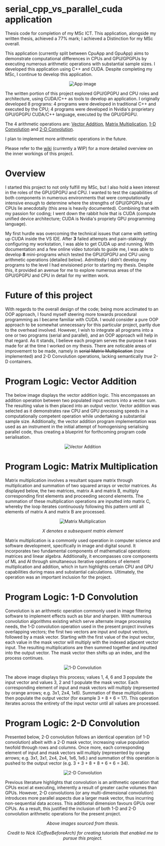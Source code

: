 # serial_cpp_vs_parallel_cuda application
Thesis code for completion of my MSc ICT. This application, alongside my written thesis, achieved a 77% mark; I achieved a Distinction for my MSc overall.

This application (currently split between CpuApp and GpuApp) aims to demonstrate computational differences in CPUs and GPU/GPGPUs by executing numerous arithmetic operations with substantial sample sizes. I developed this application using C++ and CUDA. Despite completing my MSc, I continue to develop this application.

<p align="center">
  <img src="https://github.com/melsonGit/serial_cpp_vs_parallel_cuda/blob/main/img/appExample.png" alt="App image"/>
</p>

The written portion of this project explored GPU/GPGPU and CPU roles and architecture, using CUDA/C++ as tools to develop an application. I originally developed 8 programs: 4 programs were developed in traditional C++ and executed by the CPU; 4 programs were developed in Nvidia's proprietary GPU/GPGPU CUDA/C++ language, executed by the GPU/GPGPU.

The 4 arithmetic operations are: [Vector Addition](https://github.com/melsonGit/serial_cpp_vs_parallel_cuda#program-logic-vector-addition), [Matrix Multiplication](https://github.com/melsonGit/serial_cpp_vs_parallel_cuda#program-logic-matrix-multiplication), [1-D Convolution](https://github.com/melsonGit/serial_cpp_vs_parallel_cuda#program-logic-1-d-convolution) and [2-D Convolution](https://github.com/melsonGit/serial_cpp_vs_parallel_cuda#program-logic-2-d-convolution). 

I plan to implement more arithmetic operations in the future.

Please refer to the [wiki](https://github.com/melsonGit/serial_cpp_vs_parallel_cuda/wiki) (currently a WIP) for a more detailed overview on the inner workings of this project.

# Overview

I started this project to not only fulfill my MSc, but I also hold a keen interest in the roles of the GPU/GPGPU and CPU. I wanted to test the capabilities of both components in numerous environments that were computationally intensive enough to determine where the strengths of GPU/GPGPUs and CPUs lie anecdotally (this area is heavily documented). Combining that with my passion for coding; I went down the rabbit hole that is CUDA (compute unified device architecture; CUDA is Nvidia's propriety GPU programming language).  

My first hurdle was overcoming the technical issues that came with setting up CUDA inside the VS IDE. After **3** failed attempts and pain-stakingly configuring my workstation, I was able to get CUDA up and running. With documentation and a few online video tutorials to guide me, I was able to develop **8** mini-programs which tested the GPU/GPGPU and CPU using arithmetic operations (detailed below). Admittedly I didn't develop my programs to the level I had envisioned prior to starting my thesis. Despite this, it provided an avenue for me to explore numerous areas of the GPU/GPGPU and CPU in detail for my written work.

# Future of this project

With regards to the overall design of the code; being more acclimated to an OOP approach, I found myself steering more towards procedural programming as I became familiar with CUDA. I would consider a pure OOP approach to be somewhat unnecessary for this particular project, partly due to the overhead involved. However, I wish to integrate all programs into a one or two programs (serial and parallel), and an OOP approach will help in that regard. As it stands, I believe each program serves the purpose it was made for at the time I worked on my thesis. There are noticable areas of improvement to be made, namely in <s>serial Matrix Multiplication</s> (now implemented) and 2-D Convolution operations, lacking semantically _true_ 2-D containers.

# Program Logic: Vector Addition

The below image displays the vector addition logic. This encompasses an addition operation between two populated input vectors into a vector sum. The resulting value is then placed into an output vector. Vector addition was selected as it demonstrates raw CPU and GPU processing speeds in a computationally competent operation while undertaking a substantial sample size. Additionally, the vector addition program implementation was used as an instrument in the initial attempt of homogenising serialising parallel code, thus creating a blueprint for forthcoming program code serialisation.

<p align="center">
  <img src="https://github.com/melsonGit/serial_cpp_vs_parallel_cuda/blob/main/img/add.png" alt="Vector Addition"/>
</p>

# Program Logic: Matrix Multiplication

Matrix multiplication involves a resultant square matrix through multiplication and summation of two squared arrays or vector matrices. As displayed below, the two matrices, matrix A and matrix B, multiply corresponding first elements and proceeding second elements. The summation of these multiplication operations are inputted into matrix C, whereby the loop iterates continuously following this pattern until all elements of matrix A and matrix B are processed. 

<p align="center">
  <img src="https://github.com/melsonGit/serial_cpp_vs_parallel_cuda/blob/main/img/multi.png" alt="Matrix Multiplication"/>
    <p align="center"><i>X denotes a subsequent matrix element</i></p>
</p>

Matrix multiplication is a commonly used operation in computer science and software development, specifically in image and digital sound. It incorporates two fundamental components of mathematical operations: matrices and linear algebra. Additionally, it encompasses core components of ML and AI through simultaneous iterative operations of element multiplication and addition, which in turn highlights certain CPU and GPU capabilities during mass and substantial calculations. Ultimately, the operation was an important inclusion for the project.

# Program Logic: 1-D Convolution

Convolution is an arithmetic operation commonly used in image filtering software to implement effects such as blur and sharpen. With numerous convolution algorithms existing which serve alternate image processing needs, the 1-D convolution operation used in the present project involves overlapping vectors; the first two vectors are input and output vectors, followed by a mask vector. Starting with the first value of the input vector, each value in the mask vector will multiply with the indexed adjacent vector input. The resulting multiplications are then summed together and inputted into the output vector. The mask vector then shifts up an index, and the process continues.

<p align="center">
  <img src="https://github.com/melsonGit/serial_cpp_vs_parallel_cuda/blob/main/img/1d.png" alt="1-D Convolution"/>
</p>

The above image displays this process; values 1, 4, 6 and 3 populate the input vector and values 3, 2 and 1 populate the mask vector. Each corresponding element of input and mask vectors will multiply (represented by orange arrows; e.g. 3x1, 2x4, 1x6). Summation of these multiplications then populate the output vector (for example 3 + 8 + 6 = 17). This operation iterates across the entirety of the input vector until all values are processed.


# Program Logic: 2-D Convolution

Presented below, 2-D convolution follows an identical operation (of 1-D convolution) albeit with a 2-D mask vector, increasing value population twofold through rows and columns. Once more, each corresponding element of input and mask vectors will multiply (represented by orange arrows; e.g. 3x1, 3x1, 2x4, 2x4, 1x6, 1x6.) and summation of this operation is pushed to the output vector (e.g. 3 + 3 + 8 + 8 + 6 + 6 = 34).

<p align="center">
  <img src="https://github.com/melsonGit/serial_cpp_vs_parallel_cuda/blob/main/img/2d.png" alt="2-D Convolution"/>
</p>

Previous literature highlights that convolution is an arithmetic operation that CPUs excel at executing, inherently a result of greater cache volumes than GPUs. However, 2-D convolutions (or any multi-dimensional convolution) introduces more parallel aspects due a larger mask vector, thus incurring non-sequential data access. This additional dimension favours GPUs over CPUs. As a result, this justified the inclusion of both 1-D and 2-D convolution arithmetic operations for the present project.

<p align="center">
    <p align="center"><i>Above images sourced from thesis.</i></p>
    <p align="center"><i>Credit to Nick (CoffeeBeforeArch) for creating tutorials that enabled me to pursue this project.</i></p>
</p>
